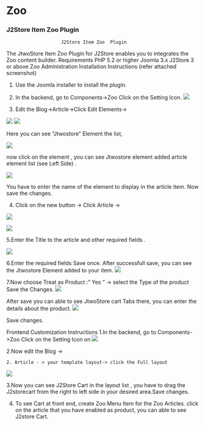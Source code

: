# Zoo

### J2Store Item Zoo  Plugin 


                        J2Store Item Zoo  Plugin

The JtwoStore Item  Zoo Plugin for J2Store enables you to  integrates the Zoo content  builder. 
Requirements
PHP 5.2 or higher 
Joomla 3.x 
J2Store 3 or above 
Zoo 
Administration Installation Instructions (refer attached screenshot)
1. Use the Joomla installer to install the plugin. 

2. In the backend, go to Components->Zoo Click on the Setting Icon.
 ![](ctrl_manager.png)

3. Edit the Blog->Article->Click Edit Elements->

![](app_config.png)
![](step_1.png)

	
  Here you can see “Jtwostore” Element the list,
  
![](step_2.png)
	
 now click on the element , you can see Jtwostore element added article element list (see Left Side) .
 
![](step_3_up.png)

You have to enter the name of the element to display in the article item. Now save the changes.	

4. Click on the new button -> Click Article ->

![](create_new_article.png)




![](step_4.png)

5.Enter the Title to the article and other required fields .

![](new_item_before_save.png)

6.Enter the required fields Save once. After successfull save, you can see the Jtwostore Element added to your item.
![](new_item_after_save.png)

	
7.Now choose Treat as Product :” Yes “ -> select the Type of the product Save the
 Changes.
 ![](enable_product_choose_product_type.png)


After save you can able to see  JtwoStore cart  Tabs there, you can enter the details about the product. 
 ![](step_6.png)

 Save changes.

Frontend Customization Instructions
	1.In the backend, go to Components->Zoo Click on the Setting Icon on
	 ![](ctrl_manager.png)

	 
 2.Now edit the Blog -> 

    2. Article - > your template layout-> click the Full layout   
  ![](front_end_adding_element_layout.png)


3.Now you can see J2Store Cart in the layout list , you have to drag the J2storecart from the right to left side in your desired area.Save changes.
		


4. To see Cart at front end, create Zoo Menu Item for the Zoo Articles.
   click on the article that you have enabled as product, you can able to see J2store Cart. 
![![](step_7.png)](step_final.png)
	
		
		



